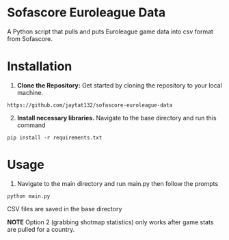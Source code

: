 # Sofascore Euroleague Data
A Python script that pulls and puts Euroleague game data into csv format from Sofascore. 

# Installation

1. **Clone the Repository:** Get started by cloning the repository to your local machine.
```
https://github.com/jaytat132/sofascore-euroleague-data
```
2. **Install necessary libraries.** Navigate to the base directory and run this command
```
pip install -r requirements.txt
```

# Usage

1. Navigate to the main directory and run main.py then follow the prompts 
```
python main.py
```
CSV files are saved in the base directory

**NOTE** Option 2 (grabbing shotmap statistics) only works after game stats are pulled for a country.


